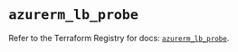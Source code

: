 # `azurerm_lb_probe`

Refer to the Terraform Registry for docs: [`azurerm_lb_probe`](https://registry.terraform.io/providers/hashicorp/azurerm/2.99.0/docs/resources/lb_probe).
